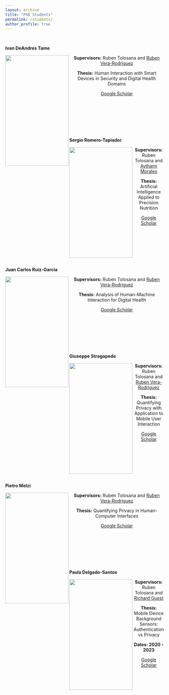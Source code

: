 ```yaml
---
layout: archive
title: "PhD Students"
permalink: /students/
author_profile: true
---
```


<br>

<p align="left"><b>Ivan DeAndres Tame</b></p>

<p> 
<img src="https://rubentolosana.github.io/images/ivan_2024.jpeg" align="left" height="350" width="200"> 
<DIV align="center">
 <p>
 <p><b>Supervisors:</b> Ruben Tolosana and <a href="https://scholar.google.es/citations?user=KYMQ0tsAAAAJ&hl=en&oi=ao">Ruben Vera-Rodriguez</a>
 <p><b>Thesis:</b> Human Interaction with Smart Devices in Security and Digital Health Domains
 <p><a href="https://scholar.google.com/citations?user=4ulTK3wAAAAJ&hl=en">Google Scholar</a>
</p>

<br>
<br>
<br>
<br>
<br>

<br/>


<p align="left"><b>Sergio Romero-Tapiador</b></p>

<p> 
<img src="https://rubentolosana.github.io/images/sergio.PNG" align="left" height="350" width="200"> 
<DIV align="center">
 <p>
 <p><b>Supervisors:</b> Ruben Tolosana and <a href="https://aythami.me/">Aythami Morales</a>
 <p><b>Thesis:</b> Artificial Intelligence Applied to Precision Nutrition
 <p><a href="https://scholar.google.es/citations?user=fjh1KJUAAAAJ&hl=es&oi=ao">Google Scholar</a>
</p>

<br>
<br>
<br>
<br>
<br>

 <br/>


<p align="left"><b>Juan Carlos Ruiz-Garcia</b></p>

<p> 
<img src="https://rubentolosana.github.io/images/juancarlos.PNG" align="left" height="350" width="200"> 
<DIV align="center">
 <p>
 <p><b>Supervisors:</b> Ruben Tolosana and <a href="https://scholar.google.es/citations?user=KYMQ0tsAAAAJ&hl=en&oi=ao">Ruben Vera-Rodriguez</a>
 <p><b>Thesis:</b> Analysis of Human-Machine Interaction for Digital Health
 <p><a href="https://scholar.google.es/citations?user=CTaqwlYAAAAJ&hl=es&oi=ao">Google Scholar</a>
</p>

<br>
<br>
<br>
<br>
<br>
 
 <br/>




<p align="left"><b>Giuseppe Stragapede</b></p>

<p> 
<img src="https://rubentolosana.github.io/images/giuseppe.jpg" align="left" height="350" width="200"> 
<DIV align="center">
 <p>
 <p><b>Supervisors:</b> Ruben Tolosana and <a href="https://scholar.google.es/citations?user=KYMQ0tsAAAAJ&hl=en&oi=ao">Ruben Vera-Rodriguez</a>
 <p><b>Thesis:</b> Quantifying Privacy with Application to Mobile User Interaction
 <p><a href="https://scholar.google.es/citations?user=98KBPccAAAAJ&hl=en&oi=ao">Google Scholar</a>
</p>

<br>
<br>
<br>
<br>
<br>

<br/>


<p align="left"><b>Pietro Melzi</b></p>

<p> 
<img src="https://rubentolosana.github.io/images/pietror.PNG" align="left" height="350" width="200"> 
<DIV align="center">
 <p>
 <p><b>Supervisors:</b> Ruben Tolosana and <a href="https://scholar.google.es/citations?user=KYMQ0tsAAAAJ&hl=en&oi=ao">Ruben Vera-Rodriguez</a>
 <p><b>Thesis:</b> Quantifying Privacy in Human-Computer Interfaces
 <p><a href="https://scholar.google.es/citations?user=iGAKK84AAAAJ&hl=en&oi=ao">Google Scholar</a>
</p>

<br>
<br>
<br>
<br>
<br>

<br/>


<p align="left"><b>Paula Delgado-Santos</b></p>

<p> 
<img src="https://rubentolosana.github.io/images/paula.jpg" align="left" height="350" width="200"> 
<DIV align="center">
 <p>
 <p><b>Supervisors:</b> Ruben Tolosana and <a href="https://www.kent.ac.uk/engineering/people/669/guest-richard">Richard Guest</a>
 <p><b>Thesis:</b> Mobile Device Background Sensors: Authentication vs Privacy
 <p><b>Dates: 2020 - 2023</b> 
 <p><a href="https://scholar.google.es/citations?hl=en&user=-UgABOgAAAAJ">Google Scholar</a> 
</p>

<br>
<br>
<br>

<br/>





